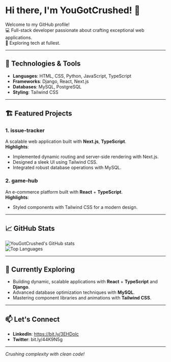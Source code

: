 # Hi there, I'm YouGotCrushed! 👋

Welcome to my GitHub profile!  
💻 Full-stack developer passionate about crafting exceptional web applications.  
🚀 Exploring tech at fullest.  

---

## 🔧 Technologies & Tools
- **Languages**: HTML, CSS, Python, JavaScript, TypeScript
- **Frameworks**: Django, React, Next.js  
- **Databases**: MySQL, PostgreSQL  
- **Styling**: Tailwind CSS  

---

## 🏗️ Featured Projects
### 1. **issue-tracker**  
A scalable web application built with **Next.js**, **TypeScript**.  
**Highlights**:  
- Implemented dynamic routing and server-side rendering with Next.js.  
- Designed a sleek UI using Tailwind CSS.  
- Integrated robust database operations with MySQL.  

### 2. **game-hub**  
An e-commerce platform built with **React** + **TypeScript**.  
**Highlights**:    
- Styled components with Tailwind CSS for a modern design.

---

## 📈 GitHub Stats
![YouGotCrushed's GitHub stats](https://github-readme-stats.vercel.app/api?username=yougotcrushed&show_icons=true&theme=radical)  
![Top Languages](https://github-readme-stats.vercel.app/api/top-langs/?username=yougotcrushed&layout=compact&theme=radical)

---

## 🌱 Currently Exploring
- Building dynamic, scalable applications with **React** + **TypeScript** and **Django**.  
- Advanced database optimization techniques with **MySQL**.  
- Mastering component libraries and animations with **Tailwind CSS**.

---

## 📫 Let's Connect
- **LinkedIn**: https://bit.ly/3EHDolc    
- **Twitter**: bit.ly/44K9N5g  

---

*Crushing complexity with clean code!*
